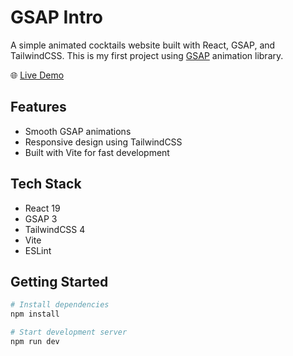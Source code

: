 # GSAP Intro

A simple animated cocktails website built with React, GSAP, and TailwindCSS. 
This is my first project using [GSAP](https://greensock.com/gsap/) animation library.

🌐 [Live Demo](https://twistandtoniccom.vercel.app/)

## Features

- Smooth GSAP animations
- Responsive design using TailwindCSS
- Built with Vite for fast development

## Tech Stack

- React 19
- GSAP 3
- TailwindCSS 4
- Vite
- ESLint

## Getting Started

```bash
# Install dependencies
npm install

# Start development server
npm run dev

